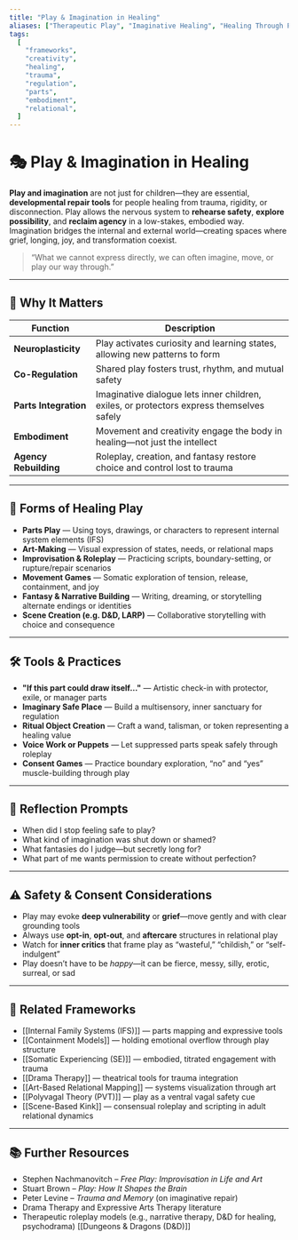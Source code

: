 ```yaml
---
title: "Play & Imagination in Healing"
aliases: ["Therapeutic Play", "Imaginative Healing", "Healing Through Play"]
tags:
  [
    "frameworks",
    "creativity",
    "healing",
    "trauma",
    "regulation",
    "parts",
    "embodiment",
    "relational",
  ]
---
```


<!-- @format -->

# 🎭 Play & Imagination in Healing

**Play and imagination** are not just for children—they are essential, **developmental repair tools** for people healing from trauma, rigidity, or disconnection. Play allows the nervous system to **rehearse safety**, **explore possibility**, and **reclaim agency** in a low-stakes, embodied way. Imagination bridges the internal and external world—creating spaces where grief, longing, joy, and transformation coexist.

> “What we cannot express directly, we can often imagine, move, or play our way through.”

---

## 🧠 Why It Matters

| Function              | Description                                                                               |
| --------------------- | ----------------------------------------------------------------------------------------- |
| **Neuroplasticity**   | Play activates curiosity and learning states, allowing new patterns to form               |
| **Co-Regulation**     | Shared play fosters trust, rhythm, and mutual safety                                      |
| **Parts Integration** | Imaginative dialogue lets inner children, exiles, or protectors express themselves safely |
| **Embodiment**        | Movement and creativity engage the body in healing—not just the intellect                 |
| **Agency Rebuilding** | Roleplay, creation, and fantasy restore choice and control lost to trauma                 |

---

## 🎨 Forms of Healing Play

- **Parts Play** — Using toys, drawings, or characters to represent internal system elements (IFS)
- **Art-Making** — Visual expression of states, needs, or relational maps
- **Improvisation & Roleplay** — Practicing scripts, boundary-setting, or rupture/repair scenarios
- **Movement Games** — Somatic exploration of tension, release, containment, and joy
- **Fantasy & Narrative Building** — Writing, dreaming, or storytelling alternate endings or identities
- **Scene Creation (e.g. D&D, LARP)** — Collaborative storytelling with choice and consequence

---

## 🛠 Tools & Practices

- **"If this part could draw itself…"** — Artistic check-in with protector, exile, or manager parts
- **Imaginary Safe Place** — Build a multisensory, inner sanctuary for regulation
- **Ritual Object Creation** — Craft a wand, talisman, or token representing a healing value
- **Voice Work or Puppets** — Let suppressed parts speak safely through roleplay
- **Consent Games** — Practice boundary exploration, “no” and “yes” muscle-building through play

---

## 💬 Reflection Prompts

- When did I stop feeling safe to play?
- What kind of imagination was shut down or shamed?
- What fantasies do I judge—but secretly long for?
- What part of me wants permission to create without perfection?

---

## ⚠️ Safety & Consent Considerations

- Play may evoke **deep vulnerability** or **grief**—move gently and with clear grounding tools
- Always use **opt-in**, **opt-out**, and **aftercare** structures in relational play
- Watch for **inner critics** that frame play as “wasteful,” “childish,” or “self-indulgent”
- Play doesn’t have to be _happy_—it can be fierce, messy, silly, erotic, surreal, or sad

---

## 🔗 Related Frameworks

- [[Internal Family Systems (IFS)]] — parts mapping and expressive tools
- [[Containment Models]] — holding emotional overflow through play structure
- [[Somatic Experiencing (SE)]] — embodied, titrated engagement with trauma
- [[Drama Therapy]] — theatrical tools for trauma integration
- [[Art-Based Relational Mapping]] — systems visualization through art
- [[Polyvagal Theory (PVT)]] — play as a ventral vagal safety cue
- [[Scene-Based Kink]] — consensual roleplay and scripting in adult relational dynamics

---

## 📚 Further Resources

- Stephen Nachmanovitch – _Free Play: Improvisation in Life and Art_
- Stuart Brown – _Play: How It Shapes the Brain_
- Peter Levine – _Trauma and Memory_ (on imaginative repair)
- Drama Therapy and Expressive Arts Therapy literature
- Therapeutic roleplay models (e.g., narrative therapy, D&D for healing, psychodrama)
  [[Dungeons & Dragons (D&D)]]
